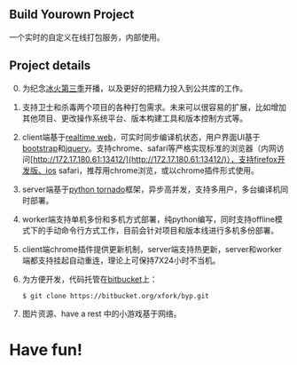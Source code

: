 ## Build Yourown Project

一个实时的自定义在线打包服务，内部使用。

## Project details

0. 为纪念[冰火第三季](http://zh.asoiaf.wikia.com/wiki/%E5%86%B0%E4%B8%8E%E7%81%AB%E4%B9%8B%E6%AD%8C%E4%B8%AD%E6%96%87%E7%BB%B4%E5%9F%BA)开播，以及更好的把精力投入到公共库的工作。

1. 支持卫士和杀毒两个项目的各种打包需求。未来可以很容易的扩展，比如增加其他项目、更改操作系统平台、版本构建工具和版本控制方式等。

2. client端基于[realtime web](https://en.wikipedia.org/wiki/Real-time_web)，可实时同步编译机状态，用户界面UI基于[bootstrap](http://twitter.github.io/bootstrap/)和[jquery](http://jquery.com/)。支持chrome、safari等严格实现标准的浏览器（内网访问[http://172.17.180.61:13412/](http://172.17.180.61:13412/)），支持firefox开发版、ios safari，推荐用chrome浏览，或以chrome插件形式使用。

3. server端基于[python tornado](http://www.tornadoweb.org/)框架，异步高并发，支持多用户，多台编译机同时部署。

4. worker端支持单机多份和多机方式部署，纯python编写，同时支持offline模式下的手动命令行方式工作，目前会针对项目和版本线进行多机多份部署。

5. client端chrome插件提供更新机制，server端支持热更新，server和worker端都支持挂起自动重连，理论上可保持7X24小时不当机。

6. 为方便开发，代码托管在[bitbucket](https://bitbucket.org/xfork)上：
	```
	$ git clone https://bitbucket.org/xfork/byp.git
	```
7. 图片资源、have a rest 中的小游戏基于网络。 

##
# Have fun!
